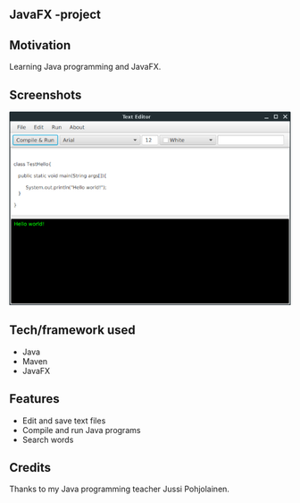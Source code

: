 
## JavaFX -project

## Motivation 
Learning Java programming and JavaFX.

## Screenshots 
![Text Editor](screenshots/text_editor.png)

## Tech/framework used
- Java
- Maven
- JavaFX

## Features
- Edit and save text files
- Compile and run Java programs
- Search words

## Credits
 Thanks to my Java programming teacher Jussi Pohjolainen.
